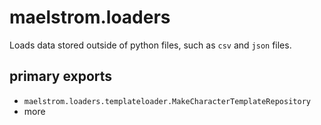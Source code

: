 # maelstrom.loaders
Loads data stored outside of python files, such as `csv` and `json` files.

## primary exports
* `maelstrom.loaders.templateloader.MakeCharacterTemplateRepository`
* more